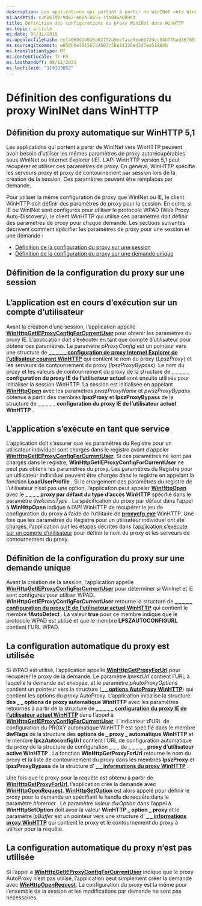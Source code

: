 ```yaml
---
description: Les applications qui portent à partir de WinINet vers WinHTTP peuvent avoir besoin d’utiliser les mêmes paramètres de proxy autorécupérables sous WinINet ou Internet Explorer (IE).
ms.assetid: c3e867d8-9d67-4e6a-8551-1fa846e089ed
title: Définition des configurations du proxy WinINet dans WinHTTP
ms.topic: article
ms.date: 05/31/2018
ms.openlocfilehash: eefa060d24036a02752a5eefacc9ea6672dec9bb77bad30f653c8f382490a487
ms.sourcegitcommit: e858bbe701567d4583c50a11326e42d7ea51804b
ms.translationtype: MT
ms.contentlocale: fr-FR
ms.lasthandoff: 08/11/2021
ms.locfileid: "119133052"
---
```

# <a name="setting-wininet-proxy-configurations-in-winhttp"></a>Définition des configurations du proxy WinINet dans WinHTTP

## <a name="setting-automatic-proxy-on-winhttp-51"></a>Définition du proxy automatique sur WinHTTP 5,1

Les applications qui portent à partir de WinINet vers WinHTTP peuvent avoir besoin d’utiliser les mêmes paramètres de proxy autorécupérables sous WinINet ou Internet Explorer (IE). L’API WinHTTP version 5,1 peut récupérer et utiliser ces paramètres de proxy. En général, WinHTTP spécifie les serveurs proxy et proxy de contournement par session lors de la création de la session. Ces paramètres peuvent être remplacés par demande.

Pour utiliser la même configuration de proxy que WinINet ou IE, le client WinHTTP doit définir des paramètres de proxy pour la session. En outre, si IE ou WinINet sont configurés pour utiliser le protocole WPAD (Web Proxy Auto-Discovery), le client WinHTTP qui utilise ces paramètres doit définir des paramètres de proxy pour chaque demande. Les sections suivantes décrivent comment spécifier les paramètres de proxy pour une session et une demande :

-   [Définition de la configuration du proxy sur une session](#setting-the-proxy-configuration-on-a-session)
-   [Définition de la configuration du proxy sur une demande unique](#setting-the-proxy-configuration-on-a-single-request)

## <a name="setting-the-proxy-configuration-on-a-session"></a>Définition de la configuration du proxy sur une session

## <a name="the-application-is-running-on-a-user-account"></a>L’application est en cours d’exécution sur un compte d’utilisateur

Avant la création d’une session, l’application appelle [**WinHttpGetIEProxyConfigForCurrentUser**](/windows/desktop/api/Winhttp/nf-winhttp-winhttpgetieproxyconfigforcurrentuser) pour obtenir les paramètres du proxy IE. L’application doit s’exécuter en tant que compte d’utilisateur pour obtenir ces paramètres. Le paramètre *pProxyConfig* est un pointeur vers une structure de [**\_ \_ \_ \_ \_ configuration de proxy Internet Explorer de l’utilisateur courant WinHTTP**](/windows/win32/api/winhttp/ns-winhttp-winhttp_current_user_ie_proxy_config) qui contient le nom du proxy (*LpszProxy*) et les serveurs de contournement du proxy (*lpszProxyBypass*). Le nom du proxy et les valeurs de contournement du proxy de la structure de **\_ \_ \_ \_ \_ configuration du proxy IE de l’utilisateur actuel** sont ensuite utilisés pour initialiser la session WinHTTP. La session est initialisée en appelant [**WinHttpOpen**](/windows/desktop/api/Winhttp/nf-winhttp-winhttpopen) avec les paramètres *pwszProxyName* et *pwszProxyBypass* obtenus à partir des membres **lpszProxy** et **lpszProxyBypass** de la structure de **\_ \_ \_ \_ \_ configuration du proxy IE de l’utilisateur actuel WinHTTP** .

## <a name="the-application-is-running-as-a-service"></a>L’application s’exécute en tant que service

L’application doit s’assurer que les paramètres du Registre pour un utilisateur individuel sont chargés dans le registre avant d’appeler [**WinHttpGetIEProxyConfigForCurrentUser**](/windows/desktop/api/Winhttp/nf-winhttp-winhttpgetieproxyconfigforcurrentuser). Si ces paramètres ne sont pas chargés dans le registre, **WinHttpGetIEProxyConfigForCurrentUser** ne peut pas obtenir les paramètres du proxy. Les paramètres du Registre pour un utilisateur individuel peuvent être chargés dans le registre en appelant la fonction **LoadUserProfile** . Si le chargement des paramètres du registre de l’utilisateur n’est pas une option, l’application peut appeler [**WinHttpOpen**](/windows/desktop/api/Winhttp/nf-winhttp-winhttpopen) avec le **\_ \_ \_ \_ proxy par défaut du type d’accès WinHTTP** spécifié dans le paramètre *dwAcessType* . La spécification du proxy par défaut dans l’appel à **WinHttpOpen** indique à l’API WinHTTP de récupérer le jeu de configuration du proxy à l’aide de l’utilitaire de [**proxycfg.exe**](proxycfg-exe--a-proxy-configuration-tool.md) WinHTTP. Une fois que les paramètres du Registre pour un utilisateur individuel ont été chargés, l’application suit les étapes décrites dans [l’application s’exécute sur un compte d’utilisateur](#the-application-is-running-on-a-user-account) pour définir le nom du proxy et les serveurs de contournement du proxy.

## <a name="setting-the-proxy-configuration-on-a-single-request"></a>Définition de la configuration du proxy sur une demande unique

Avant la création de la session, l’application appelle [**WinHttpGetIEProxyConfigForCurrentUser**](/windows/desktop/api/Winhttp/nf-winhttp-winhttpgetieproxyconfigforcurrentuser) pour déterminer si WinInet et IE sont configurés pour utiliser WPAD. **WinHttpGetIEProxyConfigForCurrentUser** retourne la structure de [**\_ \_ \_ \_ \_ configuration du proxy IE de l’utilisateur actuel WinHTTP**](/windows/win32/api/winhttp/ns-winhttp-winhttp_current_user_ie_proxy_config) qui contient le membre **fAutoDetect** . La valeur **true** pour ce membre indique que le protocole WPAD est utilisé et que le membre **LPSZAUTOCONFIGURL** contient l’URL WPAD.

## <a name="automatic-proxy-configuration-is-used"></a>La configuration automatique du proxy est utilisée

Si WPAD est utilisé, l’application appelle [**WinHttpGetProxyForUrl**](/windows/desktop/api/Winhttp/nf-winhttp-winhttpgetproxyforurl) pour récupérer le proxy de la demande. Le paramètre *lpwszUrl* contient l’URL à laquelle la demande est envoyée, et le paramètre *pAutoProxyOptions* contient un pointeur vers la structure ([**\_ \_ options AutoProxy WinHTTP**](/windows/win32/api/winhttp/ns-winhttp-winhttp_autoproxy_options)) qui contient les options du proxy AutoProxy. L’application initialise la structure **des \_ \_ options de proxy automatique WinHTTP** avec les paramètres retournés à partir de la structure de [**\_ \_ \_ \_ \_ configuration du proxy IE de l’utilisateur actuel WinHTTP**](/windows/win32/api/winhttp/ns-winhttp-winhttp_current_user_ie_proxy_config) dans l’appel à [**WinHttpGetIEProxyConfigForCurrentUser**](/windows/desktop/api/Winhttp/nf-winhttp-winhttpgetieproxyconfigforcurrentuser). L’indicateur d’URL de configuration du PROXY automatique WinHTTP est spécifié dans le membre **dwFlags** de la structure des **options de \_ proxy \_ automatique WinHTTP** et le membre **lpszAutoconfigUrl** contient l’URL de configuration automatique du proxy de la structure de configuration **\_ \_ \_** de **\_ \_ \_ \_ \_ proxy d’utilisateur active WinHTTP** . La fonction **WinHttpGetProxyForUrl** retourne le nom du proxy et la liste de contournement du proxy dans les membres **lpszProxy** et **lpszProxyBypass** de la structure d' [**\_ \_ informations du proxy WinHTTP**](/windows/win32/api/winhttp/ns-winhttp-winhttp_proxy_info) .

Une fois que le proxy pour la requête est obtenu à partir de [**WinHttpGetProxyForUrl**](/windows/desktop/api/Winhttp/nf-winhttp-winhttpgetproxyforurl), l’application crée la demande avec [**WinHttpOpenRequest**](/windows/desktop/api/Winhttp/nf-winhttp-winhttpopenrequest). [**WinHttpSetOption**](/windows/desktop/api/Winhttp/nf-winhttp-winhttpsetoption) est alors appelé pour définir le proxy pour la demande en spécifiant le handle de requête dans le paramètre *hInternet* . Le paramètre *valeur dwOption* dans l’appel à **WinHttpSetOption** doit avoir la valeur **WinHTTP \_ option \_ proxy** et le paramètre *lpBuffer* est un pointeur vers une structure d' [**\_ \_ informations proxy WinHTTP**](/windows/win32/api/winhttp/ns-winhttp-winhttp_proxy_info) qui contient le proxy et le contournement du proxy à utiliser pour la requête.

## <a name="automatic-proxy-configuration-is-not-used"></a>La configuration automatique du proxy n’est pas utilisée

Si l’appel à [**WinHttpGetIEProxyConfigForCurrentUser**](/windows/desktop/api/Winhttp/nf-winhttp-winhttpgetieproxyconfigforcurrentuser) indique que le proxy AutoProxy n’est pas utilisé, l’application peut simplement créer la demande avec [**WinHttpOpenRequest**](/windows/desktop/api/Winhttp/nf-winhttp-winhttpopenrequest). La configuration du proxy est la même pour l’ensemble de la session et les modifications par demande ne sont pas nécessaires.

 

 



